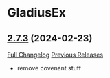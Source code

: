 # GladiusEx

## [2.7.3](https://github.com/vendethiel/GladiusEx/tree/2.7.3) (2024-02-23)
[Full Changelog](https://github.com/vendethiel/GladiusEx/compare/2.7.2...2.7.3) [Previous Releases](https://github.com/vendethiel/GladiusEx/releases)

- remove covenant stuff  

